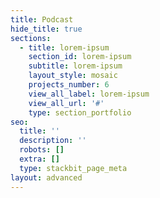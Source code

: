 ```yaml
---
title: Podcast
hide_title: true
sections:
  - title: lorem-ipsum
    section_id: lorem-ipsum
    subtitle: lorem-ipsum
    layout_style: mosaic
    projects_number: 6
    view_all_label: lorem-ipsum
    view_all_url: '#'
    type: section_portfolio
seo:
  title: ''
  description: ''
  robots: []
  extra: []
  type: stackbit_page_meta
layout: advanced
---
```

